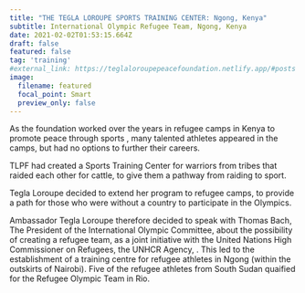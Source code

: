 ```yaml
---
title: "THE TEGLA LOROUPE SPORTS TRAINING CENTER: Ngong, Kenya"
subtitle: International Olympic Refugee Team, Ngong, Kenya
date: 2021-02-02T01:53:15.664Z
draft: false
featured: false
tag: 'training'
#external_link: https://teglaloroupepeacefoundation.netlify.app/#posts
image:
  filename: featured
  focal_point: Smart
  preview_only: false
---
```

As the foundation worked over the years in refugee camps in Kenya to promote peace through sports , many talented athletes appeared in the camps, but had no options to further their careers.

TLPF had created a Sports Training Center for warriors from tribes that raided each other for cattle, to give them a pathway from raiding to sport.

Tegla Loroupe decided to extend her program to refugee camps,  to provide a path for those who were without a country to participate in the Olympics.

Ambassador Tegla Loroupe therefore decided to speak with Thomas Bach, The President of the International Olympic Committee, about the possibility of creating a refugee team, as a joint initiative with the United Nations High Commissioner on Refugees, the UNHCR Agency, . This led to the establishment of a training centre for refugee athletes in Ngong (within the outskirts of Nairobi). Five of the refugee athletes from South Sudan quaified for the Refugee Olympic Team in Rio.
